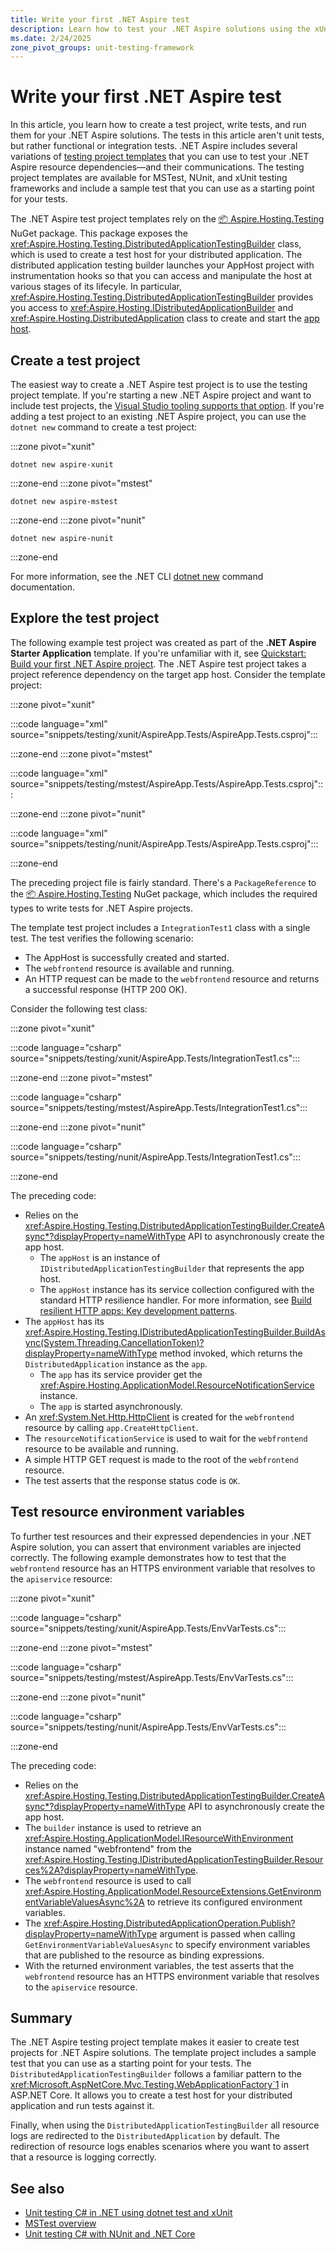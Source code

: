 ```yaml
---
title: Write your first .NET Aspire test
description: Learn how to test your .NET Aspire solutions using the xUnit, NUnit, and MSTest testing frameworks.
ms.date: 2/24/2025
zone_pivot_groups: unit-testing-framework
---
```


# Write your first .NET Aspire test

In this article, you learn how to create a test project, write tests, and run them for your .NET Aspire solutions. The tests in this article aren't unit tests, but rather functional or integration tests. .NET Aspire includes several variations of [testing project templates](../fundamentals/setup-tooling.md#net-aspire-templates) that you can use to test your .NET Aspire resource dependencies—and their communications. The testing project templates are available for MSTest, NUnit, and xUnit testing frameworks and include a sample test that you can use as a starting point for your tests.

The .NET Aspire test project templates rely on the [📦 Aspire.Hosting.Testing](https://www.nuget.org/packages/Aspire.Hosting.Testing) NuGet package. This package exposes the <xref:Aspire.Hosting.Testing.DistributedApplicationTestingBuilder> class, which is used to create a test host for your distributed application. The distributed application testing builder launches your AppHost project with instrumentation hooks so that you can access and manipulate the host at various stages of its lifecyle. In particular, <xref:Aspire.Hosting.Testing.DistributedApplicationTestingBuilder> provides you access to <xref:Aspire.Hosting.IDistributedApplicationBuilder> and <xref:Aspire.Hosting.DistributedApplication> class to create and start the [app host](../fundamentals/app-host-overview.md).

## Create a test project

The easiest way to create a .NET Aspire test project is to use the testing project template. If you're starting a new .NET Aspire project and want to include test projects, the [Visual Studio tooling supports that option](../fundamentals/setup-tooling.md#create-test-project). If you're adding a test project to an existing .NET Aspire project, you can use the `dotnet new` command to create a test project:

:::zone pivot="xunit"

```dotnetcli
dotnet new aspire-xunit
```

:::zone-end
:::zone pivot="mstest"

```dotnetcli
dotnet new aspire-mstest
```

:::zone-end
:::zone pivot="nunit"

```dotnetcli
dotnet new aspire-nunit
```

:::zone-end

For more information, see the .NET CLI [dotnet new](/dotnet/core/tools/dotnet-new) command documentation.

## Explore the test project

The following example test project was created as part of the **.NET Aspire Starter Application** template. If you're unfamiliar with it, see [Quickstart: Build your first .NET Aspire project](../get-started/build-your-first-aspire-app.md). The .NET Aspire test project takes a project reference dependency on the target app host. Consider the template project:

:::zone pivot="xunit"

:::code language="xml" source="snippets/testing/xunit/AspireApp.Tests/AspireApp.Tests.csproj":::

:::zone-end
:::zone pivot="mstest"

:::code language="xml" source="snippets/testing/mstest/AspireApp.Tests/AspireApp.Tests.csproj":::

:::zone-end
:::zone pivot="nunit"

:::code language="xml" source="snippets/testing/nunit/AspireApp.Tests/AspireApp.Tests.csproj":::

:::zone-end

The preceding project file is fairly standard. There's a `PackageReference` to the [📦 Aspire.Hosting.Testing](https://www.nuget.org/packages/Aspire.Hosting.Testing) NuGet package, which includes the required types to write tests for .NET Aspire projects.

The template test project includes a `IntegrationTest1` class with a single test. The test verifies the following scenario:

- The AppHost is successfully created and started.
- The `webfrontend` resource is available and running.
- An HTTP request can be made to the `webfrontend` resource and returns a successful response (HTTP 200 OK).

Consider the following test class:

:::zone pivot="xunit"

:::code language="csharp" source="snippets/testing/xunit/AspireApp.Tests/IntegrationTest1.cs":::

:::zone-end
:::zone pivot="mstest"

:::code language="csharp" source="snippets/testing/mstest/AspireApp.Tests/IntegrationTest1.cs":::

:::zone-end
:::zone pivot="nunit"

:::code language="csharp" source="snippets/testing/nunit/AspireApp.Tests/IntegrationTest1.cs":::

:::zone-end

The preceding code:

- Relies on the <xref:Aspire.Hosting.Testing.DistributedApplicationTestingBuilder.CreateAsync*?displayProperty=nameWithType> API to asynchronously create the app host.
  - The `appHost` is an instance of `IDistributedApplicationTestingBuilder` that represents the app host.
  - The `appHost` instance has its service collection configured with the standard HTTP resilience handler. For more information, see [Build resilient HTTP apps: Key development patterns](/dotnet/core/resilience/http-resilience).
- The `appHost` has its <xref:Aspire.Hosting.Testing.IDistributedApplicationTestingBuilder.BuildAsync(System.Threading.CancellationToken)?displayProperty=nameWithType> method invoked, which returns the `DistributedApplication` instance as the `app`.
  - The `app` has its service provider get the <xref:Aspire.Hosting.ApplicationModel.ResourceNotificationService> instance.
  - The `app` is started asynchronously.
- An <xref:System.Net.Http.HttpClient> is created for the `webfrontend` resource by calling `app.CreateHttpClient`.
- The `resourceNotificationService` is used to wait for the `webfrontend` resource to be available and running.
- A simple HTTP GET request is made to the root of the `webfrontend` resource.
- The test asserts that the response status code is `OK`.

## Test resource environment variables

To further test resources and their expressed dependencies in your .NET Aspire solution, you can assert that environment variables are injected correctly. The following example demonstrates how to test that the `webfrontend` resource has an HTTPS environment variable that resolves to the `apiservice` resource:

:::zone pivot="xunit"

:::code language="csharp" source="snippets/testing/xunit/AspireApp.Tests/EnvVarTests.cs":::

:::zone-end
:::zone pivot="mstest"

:::code language="csharp" source="snippets/testing/mstest/AspireApp.Tests/EnvVarTests.cs":::

:::zone-end
:::zone pivot="nunit"

:::code language="csharp" source="snippets/testing/nunit/AspireApp.Tests/EnvVarTests.cs":::

:::zone-end

The preceding code:

- Relies on the <xref:Aspire.Hosting.Testing.DistributedApplicationTestingBuilder.CreateAsync*?displayProperty=nameWithType> API to asynchronously create the app host.
- The `builder` instance is used to retrieve an <xref:Aspire.Hosting.ApplicationModel.IResourceWithEnvironment> instance named "webfrontend" from the <xref:Aspire.Hosting.Testing.IDistributedApplicationTestingBuilder.Resources%2A?displayProperty=nameWithType>.
- The `webfrontend` resource is used to call <xref:Aspire.Hosting.ApplicationModel.ResourceExtensions.GetEnvironmentVariableValuesAsync%2A> to retrieve its configured environment variables.
- The <xref:Aspire.Hosting.DistributedApplicationOperation.Publish?displayProperty=nameWithType> argument is passed when calling `GetEnvironmentVariableValuesAsync` to specify environment variables that are published to the resource as binding expressions.
- With the returned environment variables, the test asserts that the `webfrontend` resource has an HTTPS environment variable that resolves to the `apiservice` resource.

## Summary

The .NET Aspire testing project template makes it easier to create test projects for .NET Aspire solutions. The template project includes a sample test that you can use as a starting point for your tests. The `DistributedApplicationTestingBuilder` follows a familiar pattern to the <xref:Microsoft.AspNetCore.Mvc.Testing.WebApplicationFactory`1> in ASP.NET Core. It allows you to create a test host for your distributed application and run tests against it.

Finally, when using the `DistributedApplicationTestingBuilder` all resource logs are redirected to the `DistributedApplication` by default. The redirection of resource logs enables scenarios where you want to assert that a resource is logging correctly.

## See also

- [Unit testing C# in .NET using dotnet test and xUnit](/dotnet/core/testing/unit-testing-with-dotnet-test)
- [MSTest overview](/dotnet/core/testing/unit-testing-mstest-intro)
- [Unit testing C# with NUnit and .NET Core](/dotnet/core/testing/unit-testing-with-nunit)
